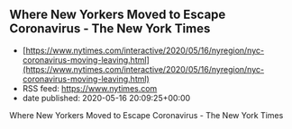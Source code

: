 ## Where New Yorkers Moved to Escape Coronavirus - The New York Times
 - [https://www.nytimes.com/interactive/2020/05/16/nyregion/nyc-coronavirus-moving-leaving.html](https://www.nytimes.com/interactive/2020/05/16/nyregion/nyc-coronavirus-moving-leaving.html)
 - RSS feed: https://www.nytimes.com
 - date published: 2020-05-16 20:09:25+00:00

Where New Yorkers Moved to Escape Coronavirus - The New York Times

